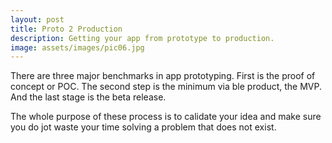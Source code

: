 ```yaml
---
layout: post
title: Proto 2 Production
description: Getting your app from prototype to production.
image: assets/images/pic06.jpg
---
```


There are three major benchmarks in app prototyping. First is the proof of concept or POC. The second step is the minimum via ble product, the MVP. And the last stage is the beta release.

The whole purpose of these process is to calidate your idea and make sure you do jot waste your time solving a problem that does not exist.